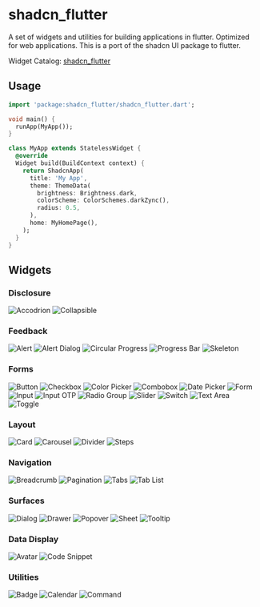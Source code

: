 # shadcn_flutter
A set of widgets and utilities for building applications in flutter.
Optimized for web applications.
This is a port of the shadcn UI package to flutter.

Widget Catalog: [shadcn_flutter](https://sunarya-thito.github.io/shadcn_flutter/)

## Usage
```dart
import 'package:shadcn_flutter/shadcn_flutter.dart';

void main() {
  runApp(MyApp());
}

class MyApp extends StatelessWidget {
  @override
  Widget build(BuildContext context) {
    return ShadcnApp(
      title: 'My App',
      theme: ThemeData(
        brightness: Brightness.dark,
        colorScheme: ColorSchemes.darkZync(),
        radius: 0.5,
      ),
      home: MyHomePage(),
    );
  }
}
```

## Widgets

### Disclosure
![Accodrion](/docs_images/accordion.png)
![Collapsible](/docs_images/collapsible.png)

### Feedback
![Alert](/docs_images/alert.png)
![Alert Dialog](/docs_images/alert_dialog.png)
![Circular Progress](/docs_images/circular_progress.png)
![Progress Bar](/docs_images/progress.png)
![Skeleton](/docs_images/skeleton.png)

### Forms
![Button](/docs_images/button.png)
![Checkbox](/docs_images/checkbox.png)
![Color Picker](/docs_images/colorpicker.png)
![Combobox](/docs_images/combobox.png)
![Date Picker](/docs_images/datepicker.png)
![Form](/docs_images/form.png)
![Input](/docs_images/input.png)
![Input OTP](/docs_images/inputotp.png)
![Radio Group](/docs_images/radiogroup.png)
![Slider](/docs_images/slider.png)
![Switch](/docs_images/switch.png)
![Text Area](/docs_images/textarea.png)
![Toggle](/docs_images/toggle.png)

### Layout
![Card](/docs_images/card.png)
![Carousel](/docs_images/carousel.png)
![Divider](/docs_images/divider.png)
![Steps](/docs_images/steps.png)

### Navigation
![Breadcrumb](/docs_images/breadcrumb.png)
![Pagination](/docs_images/pagination.png)
![Tabs](/docs_images/tabs.png)
![Tab List](/docs_images/tablist.png)

### Surfaces
![Dialog](/docs_images/dialog.png)
![Drawer](/docs_images/drawer.png)
![Popover](/docs_images/popover.png)
![Sheet](/docs_images/sheet.png)
![Tooltip](/docs_images/tooltip.png)

### Data Display
![Avatar](/docs_images/avatar.png)
![Code Snippet](/docs_images/codesnippet.png)

### Utilities
![Badge](/docs_images/badge.png)
![Calendar](/docs_images/calendar.png)
![Command](/docs_images/command.png)